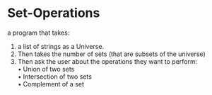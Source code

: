 # Set-Operations
a program that takes:
1. a list of strings as a Universe.
2. Then takes the number of sets (that are subsets of the universe)
3. Then ask the user about the operations they want to perform:<br>
 • Union of two sets<br>
 • Intersection of two sets<br>
 • Complement of a set
